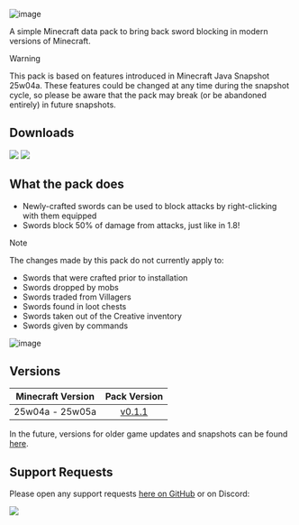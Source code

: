 ![image](https://i.imgur.com/NJx3aJQ.png)

A simple Minecraft data pack to bring back sword blocking in modern versions of Minecraft.

> [!WARNING]
> This pack is based on features introduced in Minecraft Java Snapshot 25w04a. 
> These features could be changed at any time during the snapshot cycle, so please
> be aware that the pack may break (or be abandoned entirely) in future snapshots.

## Downloads

[![](https://img.shields.io/modrinth/dt/whKGizn8?label=Modrinth&style=for-the-badge&color=00AF5C&logo=modrinth)](https://modrinth.com/datapack/new-sword-blocking)
[![](https://img.shields.io/github/downloads/Classic36-Media/New-Sword-Blocking/total?label=GitHub&style=for-the-badge&color=181717&logo=github)](https://github.com/Classic36-Media/New-Sword-Blocking/releases)

## What the pack does

* Newly-crafted swords can be used to block attacks by right-clicking with them equipped
* Swords block 50% of damage from attacks, just like in 1.8!

> [!NOTE]
> The changes made by this pack do not currently apply to: 
> - Swords that were crafted prior to installation
> - Swords dropped by mobs
> - Swords traded from Villagers
> - Swords found in loot chests
> - Swords taken out of the Creative inventory
> - Swords given by commands

![image](https://i.imgur.com/i0UMYSB.gif)

## Versions

| Minecraft Version | Pack Version |
| :--: | :--: |
| 25w04a - 25w05a | [v0.1.1](https://github.com/Classic36-Media/New-Sword-Blocking/releases/tag/v0.1.1) |

In the future, versions for older game updates and snapshots can be found [here](https://github.com/Classic36-Media/New-Sword-Blocking/wiki/Versions).

## Support Requests
Please open any support requests [here on GitHub](https://github.com/Classic36-Media/New-Sword-Blocking/issues/new/choose) or on Discord:

[![](https://img.shields.io/discord/1107084025442607206?label=Discord&style=for-the-badge&color=5865F2&logo=discord)](https://discord.gg/vZJSDjPcmu)